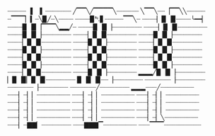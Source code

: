 ┈┈┈┈┈▕▍▕▍┈┈┈┈┈┈┈
╱▔▔╲╱▔▔▔▔╲┈┈┈┈┈┈
╲▔▔╲┈┈▕▔▔╲╲┈┈┈┈┈
┈▔▔▔▏▍┈╲▉╱┈╲┈┈┈┈
┈┈┈┈▉ˢᶤ.▋┈┈┈┈┈▔▔╲┈
┈┈┈┈▏▉▕▉┈┈┈┈╰━━▏
┈┈┈┈▉▕▉▕▔▔▔╲▂▂╱┈
┈┈┈┈▉▕▉▕┈┈┈┈┈┈┈┈
┈┈┈┈▏▉▕▉┈┈┈┈┈┈┈┈
┈┈┈┈▉▕▉▕┈┈┈┈┈┈┈┈
┈┈┈┈▏▉▕▉┈┈┈┈┈┈┈┈
┈┈┈┈▉▕▉▕┈┈┈┈┈┈┈┈
┈┈┈┈▏▉▕▉┈┈┈┈┈┈┈┈
┈┈┈┈▉▕▉▕┈┈┈┈┈┈┈┈
┈┈┈┈▏▉▕▉┈┈┈┈┈┈┈┈
┈┈┈┈▉▕▉▕┈┈┈┈┈┈┈┈
┈┈┈┈▏▉▕▉┈┈┈┈┈┈┈┈ 
┈┈┈┈▉▕▉▕┈┈┈┈┈┈┈┈
┈┈┈┈▏▉▕▉┈┈┈┈┈┈┈┈
┈┈┈┈▉▕▉▕┈┈┈┈┈┈┈┈
┈┈┈┈▏▉▕▉┈┈┈┈┈┈┈┈ 
┈┈┈┈▉▕▉▕┈┈┈┈┈┈┈┈
┈┈┈┈▏▉▕▉┈┈┈┈┈┈┈┈
┈┈┈┈▉▕▉▕┈┈┈┈┈┈┈┈
┈┈┈┈▏▉▕▉┈┈┈┈┈┈┈┈
┈┈┈┈▉▕▉▕┈┈┈┈┈┈┈┈
▂▂▂╱▉▕▉▕┈┈┈┈┈┈┈┈
▏▉▕▉▏▉▕▉┈┈┈┈┈┈┈┈
▉▕▉▕▉┈┈▕┈┈┈┈┈┈┈┈
┈┈┈┈┈┈┈▕┈┈┈┈┈┈┈┈
┈┈┈┈┈┈┈▕┈┈┈┈┈┈┈┈
┈┈┈┈┈┈┈╱┈┈┈┈┈┈┈┈
▂▂▂┈┈┈╱┈┈┈┈┈┈┈┈┈
┈┈┈▏┈▏▏┈┈┈┈┈┈┈┈┈
┈┈┈▏┈▏▏┈┈┈┈┈┈┈┈┈
┈┈┈▏┈▏▏┈┈┈┈┈┈┈┈┈
┈┈┈▏┈▏▏┈┈┈┈┈┈┈┈┈
┈┈┈▏┈▏▏┈┈┈┈┈┈┈┈┈
┈┈┈▏┈▏▏┈┈┈┈┈┈┈┈┈
┈┈┈▏┈▏▏┈┈┈┈┈┈┈┈┈
┈┈┈▏┈▏▏┈┈┈┈┈┈┈┈┈
┈┈┈▏┈▏▏┈┈┈┈┈┈┈┈┈
┈┈┈▏┈▏▏┈┈┈┈┈┈┈┈┈
┈┈┈▏┈▏▏┈┈┈┈┈┈┈┈┈
┈┈┈▏┈▏╲┈┈┈┈┈┈┈┈┈
┈┈┈▏┈▇▇▏┈┈┈┈┈┈┈┈
┈┈┈▇▇▇▔┈┈┈┈┈┈┈┈┈
┈┈┈▔▔▔┈┈┈┈┈┈┈┈┈┈
